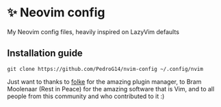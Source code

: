 # ✨ Neovim config
My Neovim config files, heavily inspired on LazyVim defaults

## Installation guide
    git clone https://github.com/PedroG14/nvim-config ~/.config/nvim

Just want to thanks to [folke](https://github.com/folke) for the amazing plugin manager, to Bram Moolenaar (Rest in Peace) for the amazing software that is Vim, and to all people from this community and who contributed to it :)
